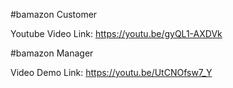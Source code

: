 #bamazon Customer

Youtube Video Link: https://youtu.be/gyQL1-AXDVk

#bamazon Manager 

Video Demo Link: https://youtu.be/UtCNOfsw7_Y
